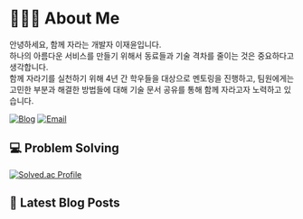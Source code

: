# 🙋🏻‍♂️ About Me

안녕하세요, 함께 자라는 개발자 이재윤입니다. <br>
하나의 아름다운 서비스를 만들기 위해서 동료들과 기술 격차를 줄이는 것은 중요하다고 생각합니다. <br>
함께 자라기를 실천하기 위해 4년 간 학우들을 대상으로 멘토링을 진행하고, 팀원에게는 고민한 부분과 해결한 방법들에 대해 기술 문서 공유를 통해 함께 자라고자 노력하고 있습니다.

[![Blog](https://img.shields.io/badge/NaverBlog-03C75A?style=flat-square&logo=Naver&logoColor=white)](https://blog.naver.com/sosow0212)
[![Email](https://img.shields.io/badge/Email-EA4335?style=flat-square&logo=gmail&logoColor=white)](mailto:sosow0212@naver.com)

## 💻 Problem Solving

[![Solved.ac Profile](http://mazassumnida.wtf/api/v2/generate_badge?boj=sosow0212)](https://solved.ac/sosow0212/)

## 📘 Latest Blog Posts

<!-- 블로그 포스트가 여기 표시될 것입니다. -->
